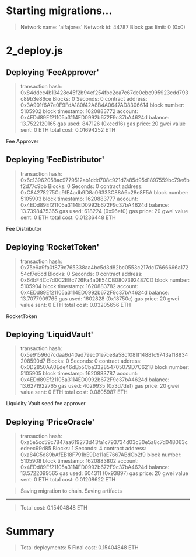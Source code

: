 Starting migrations...
======================
> Network name:    'alfajores'
> Network id:      44787
> Block gas limit: 0 (0x0)


2_deploy.js
===========

   Deploying 'FeeApprover'
   -----------------------
   > transaction hash:    0x84ddec4b13428c45f2b94ef254fbc2ea7e67de0ebc995923cdd793c89b3e86ce
   > Blocks: 0            Seconds: 0
   > contract address:    0x3A901f6A7e0F9FdA180f42A8B4A0647AD8306614
   > block number:        5105902
   > block timestamp:     1620883772
   > account:             0x4EDd89Ef21105a3114ED0992b672F9c37bA4624d
   > balance:             13.7522120165
   > gas used:            847126 (0xced16)
   > gas price:           20 gwei
   > value sent:          0 ETH
   > total cost:          0.01694252 ETH

Fee Approver

   Deploying 'FeeDistributor'
   --------------------------
   > transaction hash:    0x6c13962058ac9779512ab1ddd708c921d7a85d95d1897559bc79e6bf2d77c9bb
   > Blocks: 0            Seconds: 0
   > contract address:    0xC84278275Cc9fE4adb9D8a06333C88A6c28e8F5A
   > block number:        5105903
   > block timestamp:     1620883777
   > account:             0x4EDd89Ef21105a3114ED0992b672F9c37bA4624d
   > balance:             13.7398475365
   > gas used:            618224 (0x96ef0)
   > gas price:           20 gwei
   > value sent:          0 ETH
   > total cost:          0.01236448 ETH

Fee Distributor

   Deploying 'RocketToken'
   -----------------------
   > transaction hash:    0x75e9a9fa0f879c765338aa4bc5d3d82bc0553c217dc17666666a17254cf7e6cd
   > Blocks: 0            Seconds: 0
   > contract address:    0x64bF4Cc7d0C2EBc726Fa4a0E54CB0807392487CD
   > block number:        5105904
   > block timestamp:     1620883782
   > account:             0x4EDd89Ef21105a3114ED0992b672F9c37bA4624d
   > balance:             13.7077909765
   > gas used:            1602828 (0x18750c)
   > gas price:           20 gwei
   > value sent:          0 ETH
   > total cost:          0.03205656 ETH

RocketToken

   Deploying 'LiquidVault'
   -----------------------
   > transaction hash:    0x5e91596d7cdaa6d40ad79ec01e7ce8a58cf081f14881c9743af18834208590d7
   > Blocks: 0            Seconds: 0
   > contract address:    0x0D2850AA0Ede46dEb5Cba332854705079D7C6218
   > block number:        5105905
   > block timestamp:     1620883787
   > account:             0x4EDd89Ef21105a3114ED0992b672F9c37bA4624d
   > balance:             13.6271922765
   > gas used:            4029935 (0x3d7def)
   > gas price:           20 gwei
   > value sent:          0 ETH
   > total cost:          0.0805987 ETH

Liquidity Vault
seed fee approver

   Deploying 'PriceOracle'
   -----------------------
   > transaction hash:    0xa5e5cc59c7847aa619273d43fa1c793734d03c30e5a8c7d048063cedeec99d85
   > Blocks: 1            Seconds: 4
   > contract address:    0xa84C5d89bAfEB18F791bE9De11aE7667ABdCb2f9
   > block number:        5105908
   > block timestamp:     1620883802
   > account:             0x4EDd89Ef21105a3114ED0992b672F9c37bA4624d
   > balance:             13.5722099565
   > gas used:            604311 (0x93897)
   > gas price:           20 gwei
   > value sent:          0 ETH
   > total cost:          0.01208622 ETH


   > Saving migration to chain.
   > Saving artifacts
   -------------------------------------
   > Total cost:          0.15404848 ETH


Summary
=======
> Total deployments:   5
> Final cost:          0.15404848 ETH